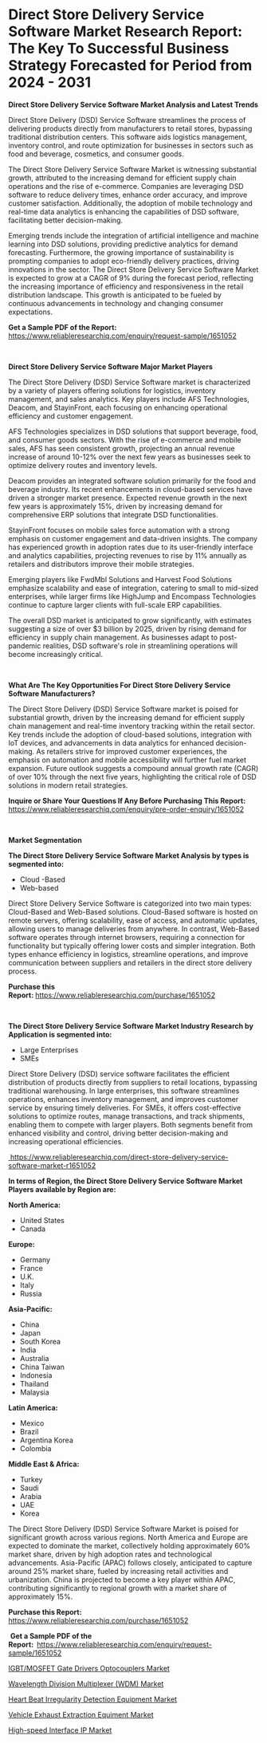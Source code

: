<p><h1>Direct Store Delivery Service Software Market Research Report: The Key To Successful Business Strategy Forecasted for Period from 2024 - 2031</h1></p><p><strong>Direct Store Delivery Service Software Market Analysis and Latest Trends</strong></p>
<p><p>Direct Store Delivery (DSD) Service Software streamlines the process of delivering products directly from manufacturers to retail stores, bypassing traditional distribution centers. This software aids logistics management, inventory control, and route optimization for businesses in sectors such as food and beverage, cosmetics, and consumer goods. </p><p>The Direct Store Delivery Service Software Market is witnessing substantial growth, attributed to the increasing demand for efficient supply chain operations and the rise of e-commerce. Companies are leveraging DSD software to reduce delivery times, enhance order accuracy, and improve customer satisfaction. Additionally, the adoption of mobile technology and real-time data analytics is enhancing the capabilities of DSD software, facilitating better decision-making.</p><p>Emerging trends include the integration of artificial intelligence and machine learning into DSD solutions, providing predictive analytics for demand forecasting. Furthermore, the growing importance of sustainability is prompting companies to adopt eco-friendly delivery practices, driving innovations in the sector. The Direct Store Delivery Service Software Market is expected to grow at a CAGR of 9% during the forecast period, reflecting the increasing importance of efficiency and responsiveness in the retail distribution landscape. This growth is anticipated to be fueled by continuous advancements in technology and changing consumer expectations.</p></p>
<p><strong>Get a Sample PDF of the Report:&nbsp;</strong> <a href="https://www.reliableresearchiq.com/enquiry/request-sample/1651052?utm_campaign=104&utm_medium=2&utm_source=Github&utm_content=ia&utm_term=08122024&utm_id=direct-store-delivery-service-software">https://www.reliableresearchiq.com/enquiry/request-sample/1651052</a></p>
<p>&nbsp;</p>
<p><strong>Direct Store Delivery Service Software Major Market Players</strong></p>
<p><p>The Direct Store Delivery (DSD) Service Software market is characterized by a variety of players offering solutions for logistics, inventory management, and sales analytics. Key players include AFS Technologies, Deacom, and StayinFront, each focusing on enhancing operational efficiency and customer engagement.</p><p>AFS Technologies specializes in DSD solutions that support beverage, food, and consumer goods sectors. With the rise of e-commerce and mobile sales, AFS has seen consistent growth, projecting an annual revenue increase of around 10-12% over the next few years as businesses seek to optimize delivery routes and inventory levels.</p><p>Deacom provides an integrated software solution primarily for the food and beverage industry. Its recent enhancements in cloud-based services have driven a stronger market presence. Expected revenue growth in the next few years is approximately 15%, driven by increasing demand for comprehensive ERP solutions that integrate DSD functionalities.</p><p>StayinFront focuses on mobile sales force automation with a strong emphasis on customer engagement and data-driven insights. The company has experienced growth in adoption rates due to its user-friendly interface and analytics capabilities, projecting revenues to rise by 11% annually as retailers and distributors improve their mobile strategies.</p><p>Emerging players like FwdMbl Solutions and Harvest Food Solutions emphasize scalability and ease of integration, catering to small to mid-sized enterprises, while larger firms like HighJump and Encompass Technologies continue to capture larger clients with full-scale ERP capabilities.</p><p>The overall DSD market is anticipated to grow significantly, with estimates suggesting a size of over $3 billion by 2025, driven by rising demand for efficiency in supply chain management. As businesses adapt to post-pandemic realities, DSD software's role in streamlining operations will become increasingly critical.</p></p>
<p>&nbsp;</p>
<p><strong>What Are The Key Opportunities For Direct Store Delivery Service Software Manufacturers?</strong></p>
<p><p>The Direct Store Delivery (DSD) Service Software market is poised for substantial growth, driven by the increasing demand for efficient supply chain management and real-time inventory tracking within the retail sector. Key trends include the adoption of cloud-based solutions, integration with IoT devices, and advancements in data analytics for enhanced decision-making. As retailers strive for improved customer experiences, the emphasis on automation and mobile accessibility will further fuel market expansion. Future outlook suggests a compound annual growth rate (CAGR) of over 10% through the next five years, highlighting the critical role of DSD solutions in modern retail strategies.</p></p>
<p><strong>Inquire or Share Your Questions If Any Before Purchasing This Report:</strong> <a href="https://www.reliableresearchiq.com/enquiry/pre-order-enquiry/1651052?utm_campaign=104&utm_medium=2&utm_source=Github&utm_content=ia&utm_term=08122024&utm_id=direct-store-delivery-service-software">https://www.reliableresearchiq.com/enquiry/pre-order-enquiry/1651052</a></p>
<p>&nbsp;</p>
<p><strong>Market Segmentation</strong></p>
<p><strong>The Direct Store Delivery Service Software Market Analysis by types is segmented into:</strong></p>
<p><ul><li>Cloud -Based</li><li>Web-based</li></ul></p>
<p><p>Direct Store Delivery Service Software is categorized into two main types: Cloud-Based and Web-Based solutions. Cloud-Based software is hosted on remote servers, offering scalability, ease of access, and automatic updates, allowing users to manage deliveries from anywhere. In contrast, Web-Based software operates through internet browsers, requiring a connection for functionality but typically offering lower costs and simpler integration. Both types enhance efficiency in logistics, streamline operations, and improve communication between suppliers and retailers in the direct store delivery process.</p></p>
<p><strong>Purchase this Report:&nbsp;</strong><a href="https://www.reliableresearchiq.com/purchase/1651052?utm_campaign=104&utm_medium=2&utm_source=Github&utm_content=ia&utm_term=08122024&utm_id=direct-store-delivery-service-software">https://www.reliableresearchiq.com/purchase/1651052</a></p>
<p>&nbsp;</p>
<p><strong>The Direct Store Delivery Service Software Market Industry Research by Application is segmented into:</strong></p>
<p><ul><li>Large Enterprises</li><li>SMEs</li></ul></p>
<p><p>Direct Store Delivery (DSD) service software facilitates the efficient distribution of products directly from suppliers to retail locations, bypassing traditional warehousing. In large enterprises, this software streamlines operations, enhances inventory management, and improves customer service by ensuring timely deliveries. For SMEs, it offers cost-effective solutions to optimize routes, manage transactions, and track shipments, enabling them to compete with larger players. Both segments benefit from enhanced visibility and control, driving better decision-making and increasing operational efficiencies.</p></p>
<p><a href="https://www.reliableresearchiq.com/direct-store-delivery-service-software-market-r1651052?utm_campaign=104&utm_medium=2&utm_source=Github&utm_content=ia&utm_term=08122024&utm_id=direct-store-delivery-service-software">&nbsp;https://www.reliableresearchiq.com/direct-store-delivery-service-software-market-r1651052</a></p>
<p><strong>In terms of Region, the Direct Store Delivery Service Software Market Players available by Region are:</strong></p>
<p>
    <p> <strong> North America: </strong>
        <ul>
            <li>United States</li>
            <li>Canada</li>
        </ul>
        </p> 
    <p> <strong> Europe: </strong>
        <ul>
            <li>Germany</li>
            <li>France</li>
            <li>U.K.</li>
            <li>Italy</li>
            <li>Russia</li>
        </ul>
        </p> 
    <p> <strong> Asia-Pacific: </strong>
        <ul>
            <li>China</li>
            <li>Japan</li>
            <li>South Korea</li>
            <li>India</li>
            <li>Australia</li>
            <li>China Taiwan</li>
            <li>Indonesia</li>
            <li>Thailand</li>
            <li>Malaysia</li>
        </ul>
        </p> 
    <p> <strong> Latin America: </strong>
        <ul>
            <li>Mexico</li>
            <li>Brazil</li>
            <li>Argentina Korea</li>
            <li>Colombia</li>
        </ul>
        </p> 
    <p> <strong> Middle East & Africa: </strong>
        <ul>
            <li>Turkey</li>
            <li>Saudi</li>
            <li>Arabia</li>
            <li>UAE</li>
            <li>Korea</li>
        </ul>
    </p>
    </p>
<p><p>The Direct Store Delivery (DSD) Service Software Market is poised for significant growth across various regions. North America and Europe are expected to dominate the market, collectively holding approximately 60% market share, driven by high adoption rates and technological advancements. Asia-Pacific (APAC) follows closely, anticipated to capture around 25% market share, fueled by increasing retail activities and urbanization. China is projected to become a key player within APAC, contributing significantly to regional growth with a market share of approximately 15%.</p></p>
<p><strong>Purchase this Report: </strong><a href="https://www.reliableresearchiq.com/purchase/1651052?utm_campaign=104&utm_medium=2&utm_source=Github&utm_content=ia&utm_term=08122024&utm_id=direct-store-delivery-service-software">https://www.reliableresearchiq.com/purchase/1651052</a></p>
<p>&nbsp;<strong>Get a Sample PDF of the Report:&nbsp;&nbsp;</strong><a href="https://www.reliableresearchiq.com/enquiry/request-sample/1651052?utm_campaign=104&utm_medium=2&utm_source=Github&utm_content=ia&utm_term=08122024&utm_id=direct-store-delivery-service-software">https://www.reliableresearchiq.com/enquiry/request-sample/1651052</a></p>
<p><strong></strong></p>
<p><p><a href="https://www.linkedin.com/pulse/emerging-technologies-reshaping-igbtmosfet-gate-drivers-optocouplers-gifxe?utm_campaign=104&utm_medium=2&utm_source=Github&utm_content=ia&utm_term=08122024&utm_id=direct-store-delivery-service-software">IGBT/MOSFET Gate Drivers Optocouplers Market</a></p><p><a href="https://www.linkedin.com/pulse/study-global-wavelength-division-multiplexer-wdm-market-emphasis-eimre?utm_campaign=104&utm_medium=2&utm_source=Github&utm_content=ia&utm_term=08122024&utm_id=direct-store-delivery-service-software">Wavelength Division Multiplexer (WDM) Market</a></p><p><a href="https://www.linkedin.com/pulse/analyzing-heart-beat-irregularity-detection-equipment-58j4e?utm_campaign=104&utm_medium=2&utm_source=Github&utm_content=ia&utm_term=08122024&utm_id=direct-store-delivery-service-software">Heart Beat Irregularity Detection Equipment Market</a></p><p><a href="https://www.linkedin.com/pulse/compreh-proposis-fbaif?utm_campaign=104&utm_medium=2&utm_source=Github&utm_content=ia&utm_term=08122024&utm_id=direct-store-delivery-service-software">Vehicle Exhaust Extraction Equiment Market</a></p><p><a href="https://www.linkedin.com/pulse/high-speed-interface-ip-market-trends-strategic-insights-2024-unc4e?utm_campaign=104&utm_medium=2&utm_source=Github&utm_content=ia&utm_term=08122024&utm_id=direct-store-delivery-service-software">High-speed Interface IP Market</a></p></p>